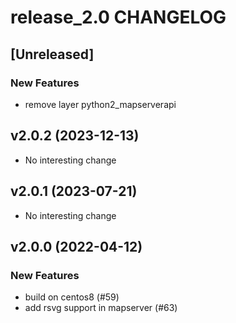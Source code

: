 # release_2.0 CHANGELOG

## [Unreleased]

### New Features

- remove layer python2_mapserverapi

## v2.0.2 (2023-12-13)

- No interesting change

## v2.0.1 (2023-07-21)

- No interesting change

## v2.0.0 (2022-04-12)

### New Features

- build on centos8 (#59)
- add rsvg support in mapserver (#63)


